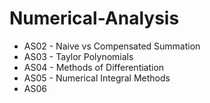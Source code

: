 # Numerical-Analysis

* AS02 - Naive vs Compensated Summation
* AS03 - Taylor Polynomials
* AS04 - Methods of Differentiation
* AS05 - Numerical Integral Methods
* AS06
